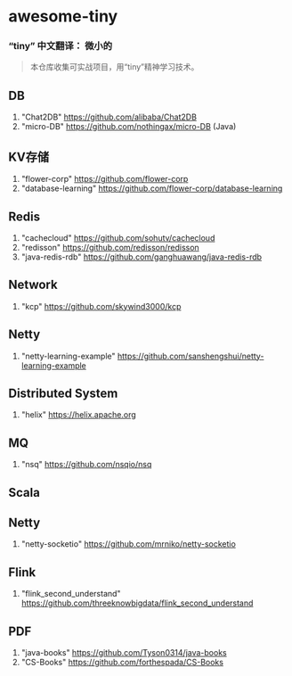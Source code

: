 # awesome-tiny

### “tiny” 中文翻译： 微小的

>本仓库收集可实战项目，用“tiny”精神学习技术。

## DB
1. "Chat2DB" https://github.com/alibaba/Chat2DB 
2. "micro-DB" https://github.com/nothingax/micro-DB (Java)

## KV存储
1. "flower-corp" https://github.com/flower-corp
2. "database-learning" https://github.com/flower-corp/database-learning

## Redis
1. "cachecloud" https://github.com/sohutv/cachecloud    
2. "redisson" https://github.com/redisson/redisson  
3. "java-redis-rdb" https://github.com/ganghuawang/java-redis-rdb

## Network
1. "kcp" https://github.com/skywind3000/kcp 

## Netty
1. "netty-learning-example" https://github.com/sanshengshui/netty-learning-example

## Distributed System
1. "helix" https://helix.apache.org 

## MQ
1. "nsq" https://github.com/nsqio/nsq

## Scala

## Netty
1. "netty-socketio" https://github.com/mrniko/netty-socketio

## Flink
1. "flink_second_understand" https://github.com/threeknowbigdata/flink_second_understand

## PDF
1. "java-books" https://github.com/Tyson0314/java-books
2. "CS-Books" https://github.com/forthespada/CS-Books